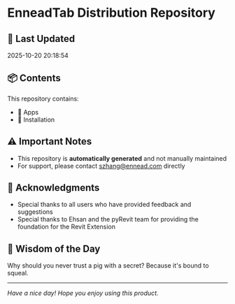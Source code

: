 # EnneadTab Distribution Repository

## 📅 Last Updated
2025-10-20 20:18:54



## 📦 Contents
This repository contains:
- 📂 Apps
- 📂 Installation

## ⚠️ Important Notes
- This repository is **automatically generated** and not manually maintained
- For support, please contact szhang@ennead.com directly

## 🙏 Acknowledgments
- Special thanks to all users who have provided feedback and suggestions
- Special thanks to Ehsan and the pyRevit team for providing the foundation for the Revit Extension

## 💭 Wisdom of the Day
Why should you never trust a pig with a secret? Because it's bound to squeal.

---
*Have a nice day! Hope you enjoy using this product.*
